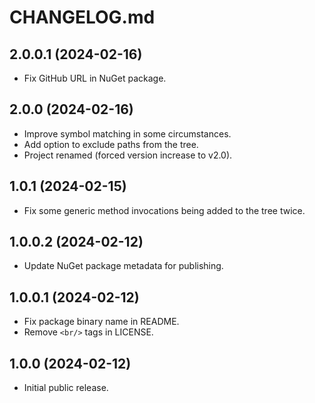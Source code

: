 # CHANGELOG.md

## 2.0.0.1 (2024-02-16)

 - Fix GitHub URL in NuGet package.

## 2.0.0 (2024-02-16)

 - Improve symbol matching in some circumstances.
 - Add option to exclude paths from the tree.
 - Project renamed (forced version increase to v2.0).

## 1.0.1 (2024-02-15)

 - Fix some generic method invocations being added to the tree twice.

## 1.0.0.2 (2024-02-12)

 - Update NuGet package metadata for publishing.

## 1.0.0.1 (2024-02-12)

 - Fix package binary name in README.
 - Remove `<br/>` tags in LICENSE.

## 1.0.0 (2024-02-12)

 - Initial public release.